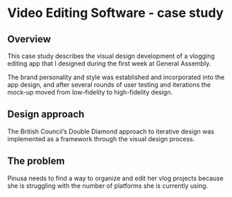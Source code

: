 # Video Editing Software - case study
## Overview
This case study describes the visual design development of a vlogging editing app that I designed during the first week at General Assembly.

The brand personality and style was established and incorporated into the app design, and after several rounds of user testing and iterations the mock-up moved from low-fidelity to high-fidelity design.

## Design approach
The British Council’s Double Diamond approach to iterative design was implemented as a framework through the visual design process.

## The problem
Pinusa needs to find a way to organize and edit her vlog projects because she is struggling with the number of platforms she is currently using.

